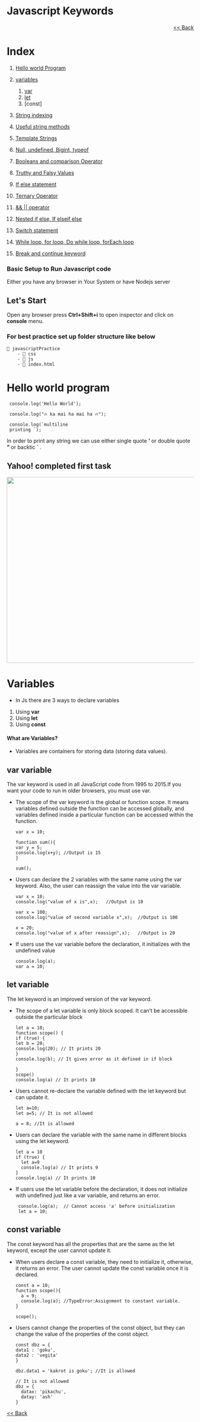 # Javascript Keywords

<div dir="rtl">
  <a href="https://github.com/Axhutoxh/javascript"> Back >></a>
</div>

# Index

1. [Hello world Program](#hello-world-program)
2. [variables](#variables)

   1. [var](#var-variable)
   2. [let](#let-variable)
   3. [const]

3. [String indexing](#)
4. [Useful string methods](#)
5. [Template Strings](#)
6. [Null, undefined, Bigint, typeof](#)
7. [Booleans and comparison Operator](#)
8. [Truthy and Falsy Values](#)
9. [If else statement](#)
10. [Ternary Operator](#)
11. [&& || operator](#)
12. [Nested if else, If elseif else](#)
13. [Switch statement](#)
14. [While loop, for loop, Do while loop, forEach loop](#)
15. [Break and continue keyword](#)

<h3>Basic Setup to Run Javascript code</h3>
 Either you have any browser in Your System or have Nodejs server

<h2>Let's Start</h2>

Open any browser press <b>Ctrl+Shift+i</b> to open inspector and click on <b>console</b> menu.

<h3>For best practice set up folder structure like below</h3>

    📁 javascriptPractice
        - 📁 css
        - 📁 js
        - 📄 index.html

# Hello world program

     console.log('Hello World');

     console.log("🔥 ka mai ha mai ha 🔥");

     console.log(`multiline
     printing `);

In order to print any string we can use either single quote <b> ' </b>or double quote<b> " </b>or backtic<b> ` </b>.

<h2>Yahoo! completed first task</h2>

<div align="center">
  <img src="https://github.com/Axhutoxh/javascript/blob/main/assets/fun/champ.gif" width="800"  height="500" />
</div>

# Variables

- In Js there are 3 ways to declare variables

1. Using <b>var</b>
2. Using <b>let</b>
3. Using <b>const</b>

<h4>What are Variables?</h4>

- Variables are containers for storing data (storing data values).

## var variable

The var keyword is used in all JavaScript code from 1995 to 2015.If you want your code to run in older browsers, you must use var.

- The scope of the var keyword is the global or function scope. It means variables defined outside the function can be accessed globally, and variables defined inside a particular function can be accessed within the function.

      var x = 10;

      function sum(){
      var y = 5;
      console.log(x+y); //Output is 15
      }

      sum();

- Users can declare the 2 variables with the same name using the var keyword. Also, the user can reassign the value into the var variable.

      var x = 10;
      console.log("value of x is",x);   //Output is 10

      var x = 100;
      console.log("value of second variable x",x);  //Output is 100

      x = 20;
      console.log("value of x after reassign",x);   //Output is 20

- If users use the var variable before the declaration, it initializes with the undefined value

      console.log(a);
      var a = 10;

## let variable

The let keyword is an improved version of the var keyword.

- The scope of a let variable is only block scoped. It can’t be accessible outside the particular block

      let a = 10;
      function scope() {
      if (true) {
      let b = 20;
      console.log(20); // It prints 20
      }
      console.log(b); // It gives error as it defined in if block

      }
      scope()
      console.log(a) // It prints 10

- Users cannot re-declare the variable defined with the let keyword but can update it.

      let a=10;
      let a=5; // It is not allowed

      a = 8; //It is allowed

- Users can declare the variable with the same name in different blocks using the let keyword.

      let a = 10
      if (true) {
        let a=9
        console.log(a) // It prints 9
      }
      console.log(a) // It prints 10

- If users use the let variable before the declaration, it does not initialize with undefined just like a var variable, and returns an error.

       console.log(a);  // Cannot access 'a' before initialization
       let a = 10;

## const variable

The const keyword has all the properties that are the same as the let keyword, except the user cannot update it.

- When users declare a const variable, they need to initialize it, otherwise, it returns an error. The user cannot update the const variable once it is declared.

      const a = 10;
      function scope(){
        a = 9;
        console.log(a); //TypeError:Assignment to constant variable.
      }

      scope();

- Users cannot change the properties of the const object, but they can change the value of the properties of the const object.

      const dbz = {
      data1 : 'goku',
      data2 : 'vegita'
      }

      dbz.data1 = 'kakrot is goku'; //It is allowed

      // It is not allowed
      dbz = {
        datax: 'pikachu',
        datay: 'ash'
      }

<a href="https://github.com/Axhutoxh/javascript"><< Back</a>

